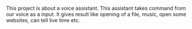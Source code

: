 This project is about a voice assistant. This assistant takes command from our voice as a input.
It gives result like opening of a file, music, open some websites, can tell live time etc.

